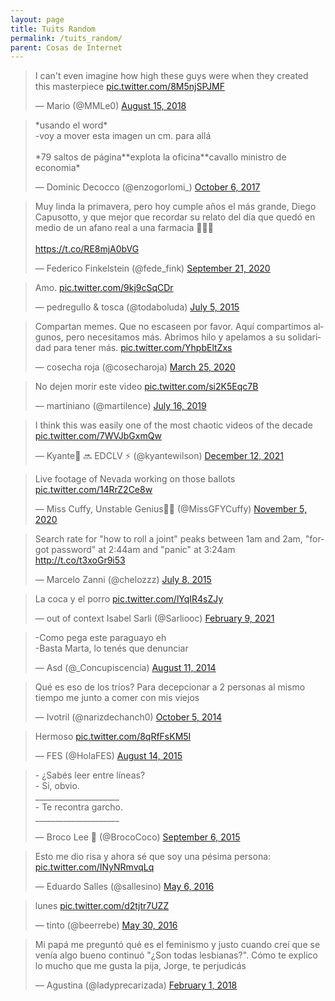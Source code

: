 ```yaml
---
layout: page
title: Tuits Random
permalink: /tuits_random/
parent: Cosas de Internet
---
```


<blockquote class="twitter-tweet"><p lang="en" dir="ltr">I can&#39;t even imagine how high these guys were when they created this masterpiece <a href="https://t.co/8M5njSPJMF">pic.twitter.com/8M5njSPJMF</a></p>&mdash; Mario (@MMLe0) <a href="https://twitter.com/MMLe0/status/1029790015910563840?ref_src=twsrc%5Etfw">August 15, 2018</a></blockquote> <script async src="https://platform.twitter.com/widgets.js" charset="utf-8"></script>

<blockquote class="twitter-tweet"><p lang="es" dir="ltr">*usando el word*<br>-voy a mover esta imagen un cm. para allá<br><br>*79 saltos de página**explota la oficina**cavallo ministro de economia*</p>&mdash; Dominic Decocco (@enzogorlomi_) <a href="https://twitter.com/enzogorlomi_/status/916397167094280192?ref_src=twsrc%5Etfw">October 6, 2017</a></blockquote> <script async src="https://platform.twitter.com/widgets.js" charset="utf-8"></script>

<blockquote class="twitter-tweet"><p lang="es" dir="ltr">Muy linda la primavera, pero hoy cumple años el más grande, Diego Capusotto, y que mejor que recordar su relato del día que quedó en medio de un afano real a una farmacia 🤣🤣🤣<br><br> <a href="https://t.co/RE8mjA0bVG">https://t.co/RE8mjA0bVG</a></p>&mdash; Federico Finkelstein (@fede_fink) <a href="https://twitter.com/fede_fink/status/1308004855622053889?ref_src=twsrc%5Etfw">September 21, 2020</a></blockquote> <script async src="https://platform.twitter.com/widgets.js" charset="utf-8"></script>

<blockquote class="twitter-tweet"><p lang="und" dir="ltr">Amo. <a href="http://t.co/9kj9cSqCDr">pic.twitter.com/9kj9cSqCDr</a></p>&mdash; pedregullo &amp; tosca (@todaboluda) <a href="https://twitter.com/todaboluda/status/617774716925906944?ref_src=twsrc%5Etfw">July 5, 2015</a></blockquote> <script async src="https://platform.twitter.com/widgets.js" charset="utf-8"></script>

<blockquote class="twitter-tweet"><p lang="es" dir="ltr">Compartan memes. Que no escaseen por favor. Aquí compartimos algunos, pero necesitamos más. Abrimos hilo y apelamos a su solidaridad para tener más. <a href="https://t.co/YhpbEltZxs">pic.twitter.com/YhpbEltZxs</a></p>&mdash; cosecha roja (@cosecharoja) <a href="https://twitter.com/cosecharoja/status/1242810448401006594?ref_src=twsrc%5Etfw">March 25, 2020</a></blockquote> <script async src="https://platform.twitter.com/widgets.js" charset="utf-8"></script>

<blockquote class="twitter-tweet"><p lang="es" dir="ltr">No dejen morir este video <a href="https://t.co/si2K5Eqc7B">pic.twitter.com/si2K5Eqc7B</a></p>&mdash; martiniano (@martilence) <a href="https://twitter.com/martilence/status/1150978185707839488?ref_src=twsrc%5Etfw">July 16, 2019</a></blockquote> <script async src="https://platform.twitter.com/widgets.js" charset="utf-8"></script>

<blockquote class="twitter-tweet"><p lang="en" dir="ltr">I think this was easily one of the most chaotic videos of the decade <a href="https://t.co/7WVJbGxmQw">pic.twitter.com/7WVJbGxmQw</a></p>&mdash; Kyante🦍 🔜 EDCLV ⚡️ (@kyantewilson) <a href="https://twitter.com/kyantewilson/status/1470119380499394562?ref_src=twsrc%5Etfw">December 12, 2021</a></blockquote> <script async src="https://platform.twitter.com/widgets.js" charset="utf-8"></script>

<blockquote class="twitter-tweet"><p lang="en" dir="ltr">Live footage of Nevada working on those ballots <a href="https://t.co/14RrZ2Ce8w">pic.twitter.com/14RrZ2Ce8w</a></p>&mdash; Miss Cuffy, Unstable Genius🥃🔥 (@MissGFYCuffy) <a href="https://twitter.com/MissGFYCuffy/status/1324199497388482560?ref_src=twsrc%5Etfw">November 5, 2020</a></blockquote> <script async src="https://platform.twitter.com/widgets.js" charset="utf-8"></script>

<blockquote class="twitter-tweet"><p lang="en" dir="ltr">Search rate for &quot;how to roll a joint&quot; peaks between 1am and 2am, &quot;forgot password&quot; at 2:44am and &quot;panic&quot; at 3:24am <a href="http://t.co/t3xoGr9i53">http://t.co/t3xoGr9i53</a></p>&mdash; Marcelo Zanni (@chelozzz) <a href="https://twitter.com/chelozzz/status/618763551008796672?ref_src=twsrc%5Etfw">July 8, 2015</a></blockquote> <script async src="https://platform.twitter.com/widgets.js" charset="utf-8"></script>

<blockquote class="twitter-tweet"><p lang="es" dir="ltr">La coca y el porro <a href="https://t.co/lYqIR4sZJy">pic.twitter.com/lYqIR4sZJy</a></p>&mdash; out of context Isabel Sarli (@Sarliooc) <a href="https://twitter.com/Sarliooc/status/1359044057767571465?ref_src=twsrc%5Etfw">February 9, 2021</a></blockquote> <script async src="https://platform.twitter.com/widgets.js" charset="utf-8"></script>

<blockquote class="twitter-tweet"><p lang="es" dir="ltr">-Como pega este paraguayo eh<br>-Basta Marta, lo tenés que denunciar</p>&mdash; Asd (@_Concupiscencia) <a href="https://twitter.com/_Concupiscencia/status/498635469677428736?ref_src=twsrc%5Etfw">August 11, 2014</a></blockquote> <script async src="https://platform.twitter.com/widgets.js" charset="utf-8"></script>

<blockquote class="twitter-tweet"><p lang="es" dir="ltr">Qué es eso de los tríos? Para decepcionar a 2 personas al mismo tiempo me junto a comer con mis viejos</p>&mdash; Ivotril (@narizdechanch0) <a href="https://twitter.com/narizdechanch0/status/518624848780988416?ref_src=twsrc%5Etfw">October 5, 2014</a></blockquote> <script async src="https://platform.twitter.com/widgets.js" charset="utf-8"></script>

<blockquote class="twitter-tweet"><p lang="es" dir="ltr">Hermoso <a href="http://t.co/8qRfFsKM5I">pic.twitter.com/8qRfFsKM5I</a></p>&mdash; FES (@HolaFES) <a href="https://twitter.com/HolaFES/status/631991574407331840?ref_src=twsrc%5Etfw">August 14, 2015</a></blockquote> <script async src="https://platform.twitter.com/widgets.js" charset="utf-8"></script>

<blockquote class="twitter-tweet"><p lang="es" dir="ltr">- ¿Sabés leer entre líneas?<br>- Si, obvio.<br>_____________________<br>- Te recontra garcho.<br>_____________________</p>&mdash; Broco Lee 🥦 (@BrocoCoco) <a href="https://twitter.com/BrocoCoco/status/640349597219594240?ref_src=twsrc%5Etfw">September 6, 2015</a></blockquote> <script async src="https://platform.twitter.com/widgets.js" charset="utf-8"></script>

<blockquote class="twitter-tweet"><p lang="es" dir="ltr">Esto me dio risa y ahora sé que soy una pésima persona: <a href="https://t.co/INyNRmvqLq">pic.twitter.com/INyNRmvqLq</a></p>&mdash; Eduardo Salles (@sallesino) <a href="https://twitter.com/sallesino/status/728457945256595457?ref_src=twsrc%5Etfw">May 6, 2016</a></blockquote> <script async src="https://platform.twitter.com/widgets.js" charset="utf-8"></script>

<blockquote class="twitter-tweet"><p lang="en" dir="ltr">lunes <a href="https://t.co/d2tjtr7UZZ">pic.twitter.com/d2tjtr7UZZ</a></p>&mdash; tinto (@beerrebe) <a href="https://twitter.com/beerrebe/status/737132092803407872?ref_src=twsrc%5Etfw">May 30, 2016</a></blockquote> <script async src="https://platform.twitter.com/widgets.js" charset="utf-8"></script>

<blockquote class="twitter-tweet"><p lang="es" dir="ltr">Mi papá me preguntó qué es el feminismo y justo cuando creí que se venía algo bueno continuó &quot;¿Son todas lesbianas?&quot;. Cómo te explico lo mucho que me gusta la pija, Jorge, te perjudicás</p>&mdash; Agustina (@ladyprecarizada) <a href="https://twitter.com/ladyprecarizada/status/959066866386915330?ref_src=twsrc%5Etfw">February 1, 2018</a></blockquote> <script async src="https://platform.twitter.com/widgets.js" charset="utf-8"></script>
